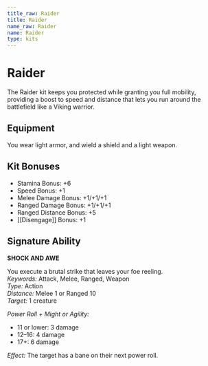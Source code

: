 ```yaml
---
title_raw: Raider
title: Raider
name_raw: Raider
name: Raider
type: kits
---
```


# Raider

The Raider kit keeps you protected while granting you full mobility, providing a boost to speed and distance that lets you run around the battlefield like a Viking warrior.

## Equipment

You wear light armor, and wield a shield and a light weapon.

## Kit Bonuses

- Stamina Bonus: +6
- Speed Bonus: +1
- Melee Damage Bonus: +1/+1/+1
- Ranged Damage Bonus: +1/+1/+1
- Ranged Distance Bonus: +5
- [[Disengage]] Bonus: +1

## Signature Ability

**SHOCK AND AWE**

You execute a brutal strike that leaves your foe reeling.\
*Keywords:* Attack, Melee, Ranged, Weapon\
*Type:* Action\
*Distance:* Melee 1 or Ranged 10\
*Target:* 1 creature

*Power Roll + Might or Agility:*

- 11 or lower: 3 damage
- 12–16: 4 damage
- 17+: 6 damage

*Effect:* The target has a bane on their next power roll.
